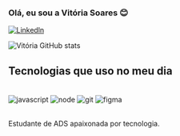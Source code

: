 ### Olá, eu sou a Vitória Soares 😊


[![Linkedln](https://img.shields.io/badge/LinkedIn-0077B5?style=for-the-badge&logo=linkedin&logoColor=white)](https://www.linkedin.com/in/vitoria-soares-almeida/)


![Vitória GitHub stats](https://github-readme-stats.vercel.app/api?username=VitoriaSoaresAlmeida&show_icons=true&theme=radical)

## Tecnologias que uso no meu dia

<div style="display: inline_block"><br/>
<img align= "center" alt="javascript" src="https://img.shields.io/badge/JavaScript-323330?style=for-the-badge&logo=javascript&logoColor=F7DF1E" />
<img align= "center" alt="node" src="https://img.shields.io/badge/Node.js-43853D?style=for-the-badge&logo=node.js&logoColor=white" />
<img align= "center" alt="git" src="https://img.shields.io/badge/GIT-E44C30?style=for-the-badge&logo=git&logoColor=whitee" />
<img align= "center" alt="figma" src="https://img.shields.io/badge/Figma-F24E1E?style=for-the-badge&logo=figma&logoColor=white" />

<div><br/>

Estudante de ADS apaixonada por tecnologia.
